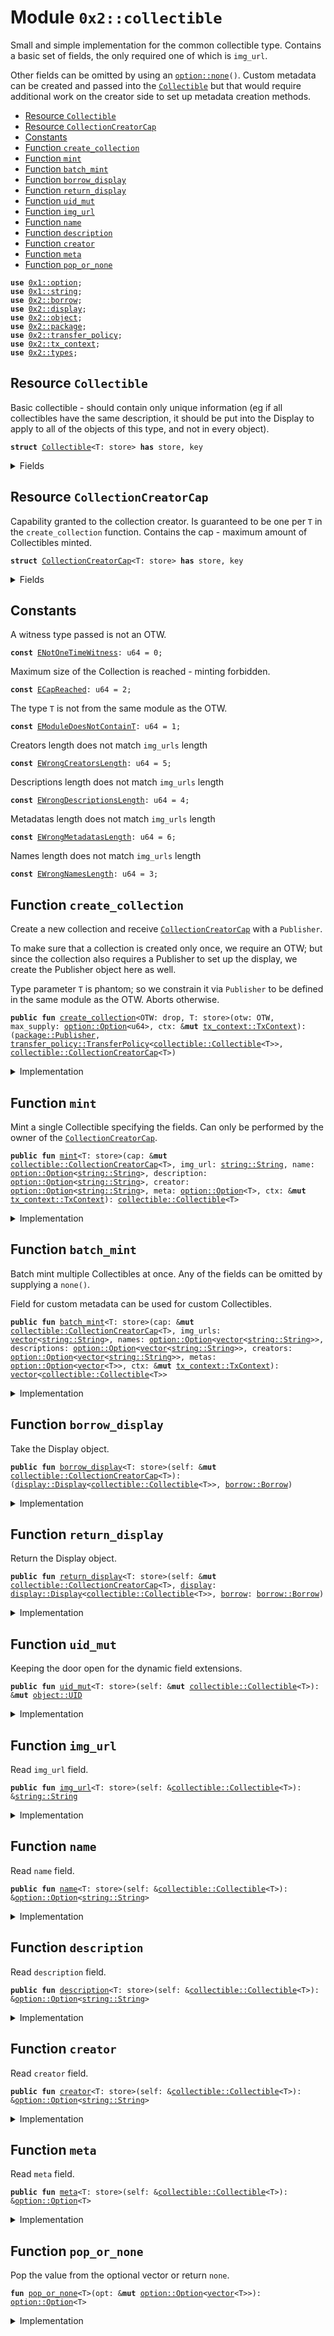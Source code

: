 
<a name="0x2_collectible"></a>

# Module `0x2::collectible`

Small and simple implementation for the common collectible type.
Contains a basic set of fields, the only required one of which is <code>img_url</code>.

Other fields can be omitted by using an <code><a href="_none">option::none</a>()</code>.
Custom metadata can be created and passed into the <code><a href="collectible.md#0x2_collectible_Collectible">Collectible</a></code> but that would
require additional work on the creator side to set up metadata creation methods.


-  [Resource `Collectible`](#0x2_collectible_Collectible)
-  [Resource `CollectionCreatorCap`](#0x2_collectible_CollectionCreatorCap)
-  [Constants](#@Constants_0)
-  [Function `create_collection`](#0x2_collectible_create_collection)
-  [Function `mint`](#0x2_collectible_mint)
-  [Function `batch_mint`](#0x2_collectible_batch_mint)
-  [Function `borrow_display`](#0x2_collectible_borrow_display)
-  [Function `return_display`](#0x2_collectible_return_display)
-  [Function `uid_mut`](#0x2_collectible_uid_mut)
-  [Function `img_url`](#0x2_collectible_img_url)
-  [Function `name`](#0x2_collectible_name)
-  [Function `description`](#0x2_collectible_description)
-  [Function `creator`](#0x2_collectible_creator)
-  [Function `meta`](#0x2_collectible_meta)
-  [Function `pop_or_none`](#0x2_collectible_pop_or_none)


<pre><code><b>use</b> <a href="">0x1::option</a>;
<b>use</b> <a href="">0x1::string</a>;
<b>use</b> <a href="borrow.md#0x2_borrow">0x2::borrow</a>;
<b>use</b> <a href="display.md#0x2_display">0x2::display</a>;
<b>use</b> <a href="object.md#0x2_object">0x2::object</a>;
<b>use</b> <a href="package.md#0x2_package">0x2::package</a>;
<b>use</b> <a href="transfer_policy.md#0x2_transfer_policy">0x2::transfer_policy</a>;
<b>use</b> <a href="tx_context.md#0x2_tx_context">0x2::tx_context</a>;
<b>use</b> <a href="types.md#0x2_types">0x2::types</a>;
</code></pre>



<a name="0x2_collectible_Collectible"></a>

## Resource `Collectible`

Basic collectible - should contain only unique information (eg
if all collectibles have the same description, it should be put
into the Display to apply to all of the objects of this type, and
not in every object).


<pre><code><b>struct</b> <a href="collectible.md#0x2_collectible_Collectible">Collectible</a>&lt;T: store&gt; <b>has</b> store, key
</code></pre>



<details>
<summary>Fields</summary>


<dl>
<dt>
<code>id: <a href="object.md#0x2_object_UID">object::UID</a></code>
</dt>
<dd>

</dd>
<dt>
<code>img_url: <a href="_String">string::String</a></code>
</dt>
<dd>
 The only required parameter for the Collectible.
 Should only contain a unique part of the URL to be used in the
 template engine in the <code>Display</code> and save gas and storage costs.
</dd>
<dt>
<code>name: <a href="_Option">option::Option</a>&lt;<a href="_String">string::String</a>&gt;</code>
</dt>
<dd>

</dd>
<dt>
<code>description: <a href="_Option">option::Option</a>&lt;<a href="_String">string::String</a>&gt;</code>
</dt>
<dd>

</dd>
<dt>
<code>creator: <a href="_Option">option::Option</a>&lt;<a href="_String">string::String</a>&gt;</code>
</dt>
<dd>

</dd>
<dt>
<code>meta: <a href="_Option">option::Option</a>&lt;T&gt;</code>
</dt>
<dd>

</dd>
</dl>


</details>

<a name="0x2_collectible_CollectionCreatorCap"></a>

## Resource `CollectionCreatorCap`

Capability granted to the collection creator. Is guaranteed to be one
per <code>T</code> in the <code>create_collection</code> function.
Contains the cap - maximum amount of Collectibles minted.


<pre><code><b>struct</b> <a href="collectible.md#0x2_collectible_CollectionCreatorCap">CollectionCreatorCap</a>&lt;T: store&gt; <b>has</b> store, key
</code></pre>



<details>
<summary>Fields</summary>


<dl>
<dt>
<code>id: <a href="object.md#0x2_object_UID">object::UID</a></code>
</dt>
<dd>

</dd>
<dt>
<code>max_supply: <a href="_Option">option::Option</a>&lt;u64&gt;</code>
</dt>
<dd>

</dd>
<dt>
<code><a href="display.md#0x2_display">display</a>: <a href="borrow.md#0x2_borrow_Referent">borrow::Referent</a>&lt;<a href="display.md#0x2_display_Display">display::Display</a>&lt;<a href="collectible.md#0x2_collectible_Collectible">collectible::Collectible</a>&lt;T&gt;&gt;&gt;</code>
</dt>
<dd>

</dd>
<dt>
<code>policy: <a href="borrow.md#0x2_borrow_Referent">borrow::Referent</a>&lt;<a href="transfer_policy.md#0x2_transfer_policy_TransferPolicyCap">transfer_policy::TransferPolicyCap</a>&lt;<a href="collectible.md#0x2_collectible_Collectible">collectible::Collectible</a>&lt;T&gt;&gt;&gt;</code>
</dt>
<dd>

</dd>
<dt>
<code>minted: u64</code>
</dt>
<dd>

</dd>
</dl>


</details>

<a name="@Constants_0"></a>

## Constants


<a name="0x2_collectible_ENotOneTimeWitness"></a>

A witness type passed is not an OTW.


<pre><code><b>const</b> <a href="collectible.md#0x2_collectible_ENotOneTimeWitness">ENotOneTimeWitness</a>: u64 = 0;
</code></pre>



<a name="0x2_collectible_ECapReached"></a>

Maximum size of the Collection is reached - minting forbidden.


<pre><code><b>const</b> <a href="collectible.md#0x2_collectible_ECapReached">ECapReached</a>: u64 = 2;
</code></pre>



<a name="0x2_collectible_EModuleDoesNotContainT"></a>

The type <code>T</code> is not from the same module as the OTW.


<pre><code><b>const</b> <a href="collectible.md#0x2_collectible_EModuleDoesNotContainT">EModuleDoesNotContainT</a>: u64 = 1;
</code></pre>



<a name="0x2_collectible_EWrongCreatorsLength"></a>

Creators length does not match <code>img_urls</code> length


<pre><code><b>const</b> <a href="collectible.md#0x2_collectible_EWrongCreatorsLength">EWrongCreatorsLength</a>: u64 = 5;
</code></pre>



<a name="0x2_collectible_EWrongDescriptionsLength"></a>

Descriptions length does not match <code>img_urls</code> length


<pre><code><b>const</b> <a href="collectible.md#0x2_collectible_EWrongDescriptionsLength">EWrongDescriptionsLength</a>: u64 = 4;
</code></pre>



<a name="0x2_collectible_EWrongMetadatasLength"></a>

Metadatas length does not match <code>img_urls</code> length


<pre><code><b>const</b> <a href="collectible.md#0x2_collectible_EWrongMetadatasLength">EWrongMetadatasLength</a>: u64 = 6;
</code></pre>



<a name="0x2_collectible_EWrongNamesLength"></a>

Names length does not match <code>img_urls</code> length


<pre><code><b>const</b> <a href="collectible.md#0x2_collectible_EWrongNamesLength">EWrongNamesLength</a>: u64 = 3;
</code></pre>



<a name="0x2_collectible_create_collection"></a>

## Function `create_collection`

Create a new collection and receive <code><a href="collectible.md#0x2_collectible_CollectionCreatorCap">CollectionCreatorCap</a></code> with a <code>Publisher</code>.

To make sure that a collection is created only once, we require an OTW;
but since the collection also requires a Publisher to set up the display,
we create the Publisher object here as well.

Type parameter <code>T</code> is phantom; so we constrain it via <code>Publisher</code> to be
defined in the same module as the OTW. Aborts otherwise.


<pre><code><b>public</b> <b>fun</b> <a href="collectible.md#0x2_collectible_create_collection">create_collection</a>&lt;OTW: drop, T: store&gt;(otw: OTW, max_supply: <a href="_Option">option::Option</a>&lt;u64&gt;, ctx: &<b>mut</b> <a href="tx_context.md#0x2_tx_context_TxContext">tx_context::TxContext</a>): (<a href="package.md#0x2_package_Publisher">package::Publisher</a>, <a href="transfer_policy.md#0x2_transfer_policy_TransferPolicy">transfer_policy::TransferPolicy</a>&lt;<a href="collectible.md#0x2_collectible_Collectible">collectible::Collectible</a>&lt;T&gt;&gt;, <a href="collectible.md#0x2_collectible_CollectionCreatorCap">collectible::CollectionCreatorCap</a>&lt;T&gt;)
</code></pre>



<details>
<summary>Implementation</summary>


<pre><code><b>public</b> <b>fun</b> <a href="collectible.md#0x2_collectible_create_collection">create_collection</a>&lt;OTW: drop, T: store&gt;(
    otw: OTW, max_supply: Option&lt;u64&gt;, ctx: &<b>mut</b> TxContext
): (
    Publisher,
    TransferPolicy&lt;<a href="collectible.md#0x2_collectible_Collectible">Collectible</a>&lt;T&gt;&gt;,
    <a href="collectible.md#0x2_collectible_CollectionCreatorCap">CollectionCreatorCap</a>&lt;T&gt;,
) {
    <b>assert</b>!(sui::types::is_one_time_witness(&otw), <a href="collectible.md#0x2_collectible_ENotOneTimeWitness">ENotOneTimeWitness</a>);

    <b>let</b> publisher = <a href="package.md#0x2_package_claim">package::claim</a>(otw, ctx);
    <b>let</b> <a href="display.md#0x2_display">display</a> = <a href="display.md#0x2_display_new_protected">display::new_protected</a>&lt;<a href="collectible.md#0x2_collectible_Collectible">Collectible</a>&lt;T&gt;&gt;(ctx);
    <b>let</b> (policy, policy_cap) = <a href="transfer_policy.md#0x2_transfer_policy_new_protected">transfer_policy::new_protected</a>&lt;<a href="collectible.md#0x2_collectible_Collectible">Collectible</a>&lt;T&gt;&gt;(ctx);

    <b>assert</b>!(<a href="package.md#0x2_package_from_module">package::from_module</a>&lt;T&gt;(&publisher), <a href="collectible.md#0x2_collectible_EModuleDoesNotContainT">EModuleDoesNotContainT</a>);

    (
        publisher,
        policy,
        <a href="collectible.md#0x2_collectible_CollectionCreatorCap">CollectionCreatorCap</a>&lt;T&gt; {
            id: <a href="object.md#0x2_object_new">object::new</a>(ctx),
            minted: 0,
            max_supply,
            <a href="display.md#0x2_display">display</a>: <a href="borrow.md#0x2_borrow_new">borrow::new</a>(<a href="display.md#0x2_display">display</a>, ctx),
            policy: <a href="borrow.md#0x2_borrow_new">borrow::new</a>(policy_cap, ctx),
        }
    )
}
</code></pre>



</details>

<a name="0x2_collectible_mint"></a>

## Function `mint`

Mint a single Collectible specifying the fields.
Can only be performed by the owner of the <code><a href="collectible.md#0x2_collectible_CollectionCreatorCap">CollectionCreatorCap</a></code>.


<pre><code><b>public</b> <b>fun</b> <a href="collectible.md#0x2_collectible_mint">mint</a>&lt;T: store&gt;(cap: &<b>mut</b> <a href="collectible.md#0x2_collectible_CollectionCreatorCap">collectible::CollectionCreatorCap</a>&lt;T&gt;, img_url: <a href="_String">string::String</a>, name: <a href="_Option">option::Option</a>&lt;<a href="_String">string::String</a>&gt;, description: <a href="_Option">option::Option</a>&lt;<a href="_String">string::String</a>&gt;, creator: <a href="_Option">option::Option</a>&lt;<a href="_String">string::String</a>&gt;, meta: <a href="_Option">option::Option</a>&lt;T&gt;, ctx: &<b>mut</b> <a href="tx_context.md#0x2_tx_context_TxContext">tx_context::TxContext</a>): <a href="collectible.md#0x2_collectible_Collectible">collectible::Collectible</a>&lt;T&gt;
</code></pre>



<details>
<summary>Implementation</summary>


<pre><code><b>public</b> <b>fun</b> <a href="collectible.md#0x2_collectible_mint">mint</a>&lt;T: store&gt;(
    cap: &<b>mut</b> <a href="collectible.md#0x2_collectible_CollectionCreatorCap">CollectionCreatorCap</a>&lt;T&gt;,
    img_url: String,
    name: Option&lt;String&gt;,
    description: Option&lt;String&gt;,
    creator: Option&lt;String&gt;,
    meta: Option&lt;T&gt;,
    ctx: &<b>mut</b> TxContext
): <a href="collectible.md#0x2_collectible_Collectible">Collectible</a>&lt;T&gt; {
    <b>assert</b>!(<a href="_is_none">option::is_none</a>(&cap.max_supply) || *<a href="_borrow">option::borrow</a>(&cap.max_supply) &gt; cap.minted, <a href="collectible.md#0x2_collectible_ECapReached">ECapReached</a>);
    cap.minted = cap.minted + 1;

    <a href="collectible.md#0x2_collectible_Collectible">Collectible</a> {
        id: <a href="object.md#0x2_object_new">object::new</a>(ctx),
        img_url,
        name,
        description,
        creator,
        meta
    }
}
</code></pre>



</details>

<a name="0x2_collectible_batch_mint"></a>

## Function `batch_mint`

Batch mint multiple Collectibles at once.
Any of the fields can be omitted by supplying a <code>none()</code>.

Field for custom metadata can be used for custom Collectibles.


<pre><code><b>public</b> <b>fun</b> <a href="collectible.md#0x2_collectible_batch_mint">batch_mint</a>&lt;T: store&gt;(cap: &<b>mut</b> <a href="collectible.md#0x2_collectible_CollectionCreatorCap">collectible::CollectionCreatorCap</a>&lt;T&gt;, img_urls: <a href="">vector</a>&lt;<a href="_String">string::String</a>&gt;, names: <a href="_Option">option::Option</a>&lt;<a href="">vector</a>&lt;<a href="_String">string::String</a>&gt;&gt;, descriptions: <a href="_Option">option::Option</a>&lt;<a href="">vector</a>&lt;<a href="_String">string::String</a>&gt;&gt;, creators: <a href="_Option">option::Option</a>&lt;<a href="">vector</a>&lt;<a href="_String">string::String</a>&gt;&gt;, metas: <a href="_Option">option::Option</a>&lt;<a href="">vector</a>&lt;T&gt;&gt;, ctx: &<b>mut</b> <a href="tx_context.md#0x2_tx_context_TxContext">tx_context::TxContext</a>): <a href="">vector</a>&lt;<a href="collectible.md#0x2_collectible_Collectible">collectible::Collectible</a>&lt;T&gt;&gt;
</code></pre>



<details>
<summary>Implementation</summary>


<pre><code><b>public</b> <b>fun</b> <a href="collectible.md#0x2_collectible_batch_mint">batch_mint</a>&lt;T: store&gt;(
    cap: &<b>mut</b> <a href="collectible.md#0x2_collectible_CollectionCreatorCap">CollectionCreatorCap</a>&lt;T&gt;,
    img_urls: <a href="">vector</a>&lt;String&gt;,
    names: Option&lt;<a href="">vector</a>&lt;String&gt;&gt;,
    descriptions: Option&lt;<a href="">vector</a>&lt;String&gt;&gt;,
    creators: Option&lt;<a href="">vector</a>&lt;String&gt;&gt;,
    metas: Option&lt;<a href="">vector</a>&lt;T&gt;&gt;,
    ctx: &<b>mut</b> TxContext
): <a href="">vector</a>&lt;<a href="collectible.md#0x2_collectible_Collectible">Collectible</a>&lt;T&gt;&gt; {
    <b>let</b> len = vec::length(&img_urls);
    <b>let</b> res = vec::empty();

    // perform a dummy check <b>to</b> make sure collection does not overflow
    <b>assert</b>!(<a href="_is_none">option::is_none</a>(&cap.max_supply) || cap.minted + len &lt; *<a href="_borrow">option::borrow</a>(&cap.max_supply), <a href="collectible.md#0x2_collectible_ECapReached">ECapReached</a>);
    <b>assert</b>!(<a href="_is_none">option::is_none</a>(&names) || vec::length(<a href="_borrow">option::borrow</a>(&names)) == len, <a href="collectible.md#0x2_collectible_EWrongNamesLength">EWrongNamesLength</a>);
    <b>assert</b>!(<a href="_is_none">option::is_none</a>(&creators) || vec::length(<a href="_borrow">option::borrow</a>(&creators)) == len, <a href="collectible.md#0x2_collectible_EWrongCreatorsLength">EWrongCreatorsLength</a>);
    <b>assert</b>!(<a href="_is_none">option::is_none</a>(&descriptions) || vec::length(<a href="_borrow">option::borrow</a>(&descriptions)) == len, <a href="collectible.md#0x2_collectible_EWrongDescriptionsLength">EWrongDescriptionsLength</a>);
    <b>assert</b>!(<a href="_is_none">option::is_none</a>(&metas) || vec::length(<a href="_borrow">option::borrow</a>(&metas)) == len, <a href="collectible.md#0x2_collectible_EWrongMetadatasLength">EWrongMetadatasLength</a>);

    <b>while</b> (len &gt; 0) {
        vec::push_back(&<b>mut</b> res, <a href="collectible.md#0x2_collectible_mint">mint</a>(
            cap,
            vec::pop_back(&<b>mut</b> img_urls),
            <a href="collectible.md#0x2_collectible_pop_or_none">pop_or_none</a>(&<b>mut</b> names),
            <a href="collectible.md#0x2_collectible_pop_or_none">pop_or_none</a>(&<b>mut</b> descriptions),
            <a href="collectible.md#0x2_collectible_pop_or_none">pop_or_none</a>(&<b>mut</b> creators),
            <a href="collectible.md#0x2_collectible_pop_or_none">pop_or_none</a>(&<b>mut</b> metas),
            ctx
        ));

        len = len - 1;
    };

    <b>if</b> (<a href="_is_some">option::is_some</a>(&metas)) {
        <b>let</b> metas = <a href="_destroy_some">option::destroy_some</a>(metas);
        vec::destroy_empty(metas)
    } <b>else</b> {
        <a href="_destroy_none">option::destroy_none</a>(metas);
    };

    res
}
</code></pre>



</details>

<a name="0x2_collectible_borrow_display"></a>

## Function `borrow_display`

Take the Display object.


<pre><code><b>public</b> <b>fun</b> <a href="collectible.md#0x2_collectible_borrow_display">borrow_display</a>&lt;T: store&gt;(self: &<b>mut</b> <a href="collectible.md#0x2_collectible_CollectionCreatorCap">collectible::CollectionCreatorCap</a>&lt;T&gt;): (<a href="display.md#0x2_display_Display">display::Display</a>&lt;<a href="collectible.md#0x2_collectible_Collectible">collectible::Collectible</a>&lt;T&gt;&gt;, <a href="borrow.md#0x2_borrow_Borrow">borrow::Borrow</a>)
</code></pre>



<details>
<summary>Implementation</summary>


<pre><code><b>public</b> <b>fun</b> <a href="collectible.md#0x2_collectible_borrow_display">borrow_display</a>&lt;T: store&gt;(self: &<b>mut</b> <a href="collectible.md#0x2_collectible_CollectionCreatorCap">CollectionCreatorCap</a>&lt;T&gt;): (Display&lt;<a href="collectible.md#0x2_collectible_Collectible">Collectible</a>&lt;T&gt;&gt;, Borrow) {
    <a href="borrow.md#0x2_borrow_borrow">borrow::borrow</a>(&<b>mut</b> self.<a href="display.md#0x2_display">display</a>)
}
</code></pre>



</details>

<a name="0x2_collectible_return_display"></a>

## Function `return_display`

Return the Display object.


<pre><code><b>public</b> <b>fun</b> <a href="collectible.md#0x2_collectible_return_display">return_display</a>&lt;T: store&gt;(self: &<b>mut</b> <a href="collectible.md#0x2_collectible_CollectionCreatorCap">collectible::CollectionCreatorCap</a>&lt;T&gt;, <a href="display.md#0x2_display">display</a>: <a href="display.md#0x2_display_Display">display::Display</a>&lt;<a href="collectible.md#0x2_collectible_Collectible">collectible::Collectible</a>&lt;T&gt;&gt;, <a href="borrow.md#0x2_borrow">borrow</a>: <a href="borrow.md#0x2_borrow_Borrow">borrow::Borrow</a>)
</code></pre>



<details>
<summary>Implementation</summary>


<pre><code><b>public</b> <b>fun</b> <a href="collectible.md#0x2_collectible_return_display">return_display</a>&lt;T: store&gt;(
    self: &<b>mut</b> <a href="collectible.md#0x2_collectible_CollectionCreatorCap">CollectionCreatorCap</a>&lt;T&gt;, <a href="display.md#0x2_display">display</a>: Display&lt;<a href="collectible.md#0x2_collectible_Collectible">Collectible</a>&lt;T&gt;&gt;, <a href="borrow.md#0x2_borrow">borrow</a>: Borrow
) {
    <a href="borrow.md#0x2_borrow_put_back">borrow::put_back</a>(&<b>mut</b> self.<a href="display.md#0x2_display">display</a>, <a href="display.md#0x2_display">display</a>, <a href="borrow.md#0x2_borrow">borrow</a>)
}
</code></pre>



</details>

<a name="0x2_collectible_uid_mut"></a>

## Function `uid_mut`

Keeping the door open for the dynamic field extensions.


<pre><code><b>public</b> <b>fun</b> <a href="collectible.md#0x2_collectible_uid_mut">uid_mut</a>&lt;T: store&gt;(self: &<b>mut</b> <a href="collectible.md#0x2_collectible_Collectible">collectible::Collectible</a>&lt;T&gt;): &<b>mut</b> <a href="object.md#0x2_object_UID">object::UID</a>
</code></pre>



<details>
<summary>Implementation</summary>


<pre><code><b>public</b> <b>fun</b> <a href="collectible.md#0x2_collectible_uid_mut">uid_mut</a>&lt;T: store&gt;(self: &<b>mut</b> <a href="collectible.md#0x2_collectible_Collectible">Collectible</a>&lt;T&gt;): &<b>mut</b> UID {
    &<b>mut</b> self.id
}
</code></pre>



</details>

<a name="0x2_collectible_img_url"></a>

## Function `img_url`

Read <code>img_url</code> field.


<pre><code><b>public</b> <b>fun</b> <a href="collectible.md#0x2_collectible_img_url">img_url</a>&lt;T: store&gt;(self: &<a href="collectible.md#0x2_collectible_Collectible">collectible::Collectible</a>&lt;T&gt;): &<a href="_String">string::String</a>
</code></pre>



<details>
<summary>Implementation</summary>


<pre><code><b>public</b> <b>fun</b> <a href="collectible.md#0x2_collectible_img_url">img_url</a>&lt;T: store&gt;(self: &<a href="collectible.md#0x2_collectible_Collectible">Collectible</a>&lt;T&gt;): &String {
    &self.img_url
}
</code></pre>



</details>

<a name="0x2_collectible_name"></a>

## Function `name`

Read <code>name</code> field.


<pre><code><b>public</b> <b>fun</b> <a href="collectible.md#0x2_collectible_name">name</a>&lt;T: store&gt;(self: &<a href="collectible.md#0x2_collectible_Collectible">collectible::Collectible</a>&lt;T&gt;): &<a href="_Option">option::Option</a>&lt;<a href="_String">string::String</a>&gt;
</code></pre>



<details>
<summary>Implementation</summary>


<pre><code><b>public</b> <b>fun</b> <a href="collectible.md#0x2_collectible_name">name</a>&lt;T: store&gt;(self: &<a href="collectible.md#0x2_collectible_Collectible">Collectible</a>&lt;T&gt;): &Option&lt;String&gt; {
    &self.name
}
</code></pre>



</details>

<a name="0x2_collectible_description"></a>

## Function `description`

Read <code>description</code> field.


<pre><code><b>public</b> <b>fun</b> <a href="collectible.md#0x2_collectible_description">description</a>&lt;T: store&gt;(self: &<a href="collectible.md#0x2_collectible_Collectible">collectible::Collectible</a>&lt;T&gt;): &<a href="_Option">option::Option</a>&lt;<a href="_String">string::String</a>&gt;
</code></pre>



<details>
<summary>Implementation</summary>


<pre><code><b>public</b> <b>fun</b> <a href="collectible.md#0x2_collectible_description">description</a>&lt;T: store&gt;(self: &<a href="collectible.md#0x2_collectible_Collectible">Collectible</a>&lt;T&gt;): &Option&lt;String&gt; {
    &self.description
}
</code></pre>



</details>

<a name="0x2_collectible_creator"></a>

## Function `creator`

Read <code>creator</code> field.


<pre><code><b>public</b> <b>fun</b> <a href="collectible.md#0x2_collectible_creator">creator</a>&lt;T: store&gt;(self: &<a href="collectible.md#0x2_collectible_Collectible">collectible::Collectible</a>&lt;T&gt;): &<a href="_Option">option::Option</a>&lt;<a href="_String">string::String</a>&gt;
</code></pre>



<details>
<summary>Implementation</summary>


<pre><code><b>public</b> <b>fun</b> <a href="collectible.md#0x2_collectible_creator">creator</a>&lt;T: store&gt;(self: &<a href="collectible.md#0x2_collectible_Collectible">Collectible</a>&lt;T&gt;): &Option&lt;String&gt; {
    &self.creator
}
</code></pre>



</details>

<a name="0x2_collectible_meta"></a>

## Function `meta`

Read <code>meta</code> field.


<pre><code><b>public</b> <b>fun</b> <a href="collectible.md#0x2_collectible_meta">meta</a>&lt;T: store&gt;(self: &<a href="collectible.md#0x2_collectible_Collectible">collectible::Collectible</a>&lt;T&gt;): &<a href="_Option">option::Option</a>&lt;T&gt;
</code></pre>



<details>
<summary>Implementation</summary>


<pre><code><b>public</b> <b>fun</b> <a href="collectible.md#0x2_collectible_meta">meta</a>&lt;T: store&gt;(self: &<a href="collectible.md#0x2_collectible_Collectible">Collectible</a>&lt;T&gt;): &Option&lt;T&gt; {
    &self.meta
}
</code></pre>



</details>

<a name="0x2_collectible_pop_or_none"></a>

## Function `pop_or_none`

Pop the value from the optional vector or return <code>none</code>.


<pre><code><b>fun</b> <a href="collectible.md#0x2_collectible_pop_or_none">pop_or_none</a>&lt;T&gt;(opt: &<b>mut</b> <a href="_Option">option::Option</a>&lt;<a href="">vector</a>&lt;T&gt;&gt;): <a href="_Option">option::Option</a>&lt;T&gt;
</code></pre>



<details>
<summary>Implementation</summary>


<pre><code><b>fun</b> <a href="collectible.md#0x2_collectible_pop_or_none">pop_or_none</a>&lt;T&gt;(opt: &<b>mut</b> Option&lt;<a href="">vector</a>&lt;T&gt;&gt;): Option&lt;T&gt; {
    <b>if</b> (<a href="_is_none">option::is_none</a>(opt)) {
        <a href="_none">option::none</a>()
    } <b>else</b> {
        <a href="_some">option::some</a>(vec::pop_back(<a href="_borrow_mut">option::borrow_mut</a>(opt)))
    }
}
</code></pre>



</details>
